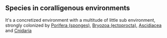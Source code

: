 ## Species in coralligenous environments
It's a concretized environment with a multitude of little sub environment, strongly colonized by [Porifera (sponges)](Porifera%20(sponges).md), [Bryozoa (ectoprocta)](Bryozoa%20(ectoprocta).md), [Ascidiacea](Ascidiacea.md) and [Cnidaria](Cnidaria.md)